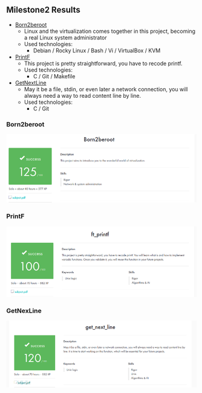 ## Milestone2 Results

- [Born2beroot](https://github.com/zikocult/Cursus42/tree/main/02_ring/born2beroot)
  	- Linux and the virtualization comes together in this project, becoming a real Linux system administrator
	- Used technologies:
		- Debian / Rocky Linux / Bash / Vi / VirtualBox / KVM 
- [PrintF](https://github.com/zikocult/Cursus42/tree/main/02_ring/printf)
	- This project is pretty straightforward, you have to recode printf.
	- Used technologies:
   		- C / Git / Makefile
- [GetNextLine](https://github.com/zikocult/Cursus42/tree/main/02_ring/getnextline)
	- May it be a file, stdin, or even later a network connection, you will always need a way to read content line by line.
	- Used technologies:
		- C / Git

### **Born2beroot**

<p align="left">
  <a href="https://github.com/zikocult/Cursus42/tree/main/02_ring"><img src="https://github.com/zikocult/Cursus42/blob/main/02_ring/docs/assets/Born2beroot/Born2beroot.png" /></a>
</p>

### **PrintF**

<p align="left">
  <a href="https://github.com/zikocult/Cursus42/tree/main/02_ring"><img src="https://github.com/zikocult/Cursus42/blob/main/02_ring/docs/assets/printf/ft_printf.png" /></a>
</p>

### **GetNexLine**

<p align="left">
  <a href="https://github.com/zikocult/Cursus42/tree/main/02_ring"><img src="https://github.com/zikocult/Cursus42/blob/main/02_ring/docs/assets/GNL/gnl.png" /></a>
</p>
